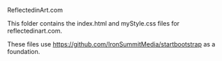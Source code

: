 ReflectedinArt.com

This folder contains the index.html and myStyle.css files for reflectedinart.com.

These files use https://github.com/IronSummitMedia/startbootstrap as a foundation.
